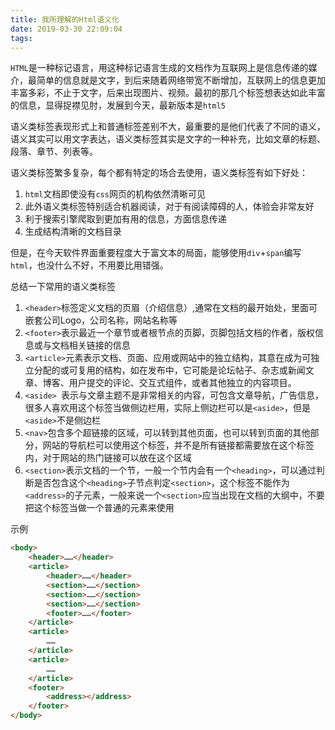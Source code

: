 ```yaml
---
title: 我所理解的Html语义化
date: 2019-03-30 22:09:04
tags:
---
```

`HTML`是一种标记语言，用这种标记语言生成的文档作为互联网上是信息传递的媒介，最简单的信息就是文字，到后来随着网络带宽不断增加，互联网上的信息更加丰富多彩，不止于文字，后来出现图片、视频。最初的那几个标签想表达如此丰富的信息，显得捉襟见肘，发展到今天，最新版本是`html5`

语义类标签表现形式上和普通标签差别不大，最重要的是他们代表了不同的语义，语义其实可以用文字表达，语义类标签其实是文字的一种补充，比如文章的标题、段落、章节、列表等。

语义类标签繁多复杂，每个都有特定的场合去使用，语义类标签有如下好处：

1. `html`文档即使没有`css`网页的机构依然清晰可见
2. 此外语义类标签特别适合机器阅读，对于有阅读障碍的人，体验会非常友好
3. 利于搜索引擎爬取到更加有用的信息，方面信息传递
4. 生成结构清晰的文档目录

但是，在今天软件界面重要程度大于富文本的局面，能够使用`div`+`span`编写`html`，也没什么不好，不用要比用错强。

总结一下常用的语义类标签

1. `<header>`标签定义文档的页眉（介绍信息）,通常在文档的最开始处，里面可嵌套公司Logo，公司名称，网站名称等
2. `<footer>`表示最近一个章节或者根节点的页脚，页脚包括文档的作者，版权信息或与文档相关链接的信息
3. `<article>`元素表示文档、页面、应用或网站中的独立结构，其意在成为可独立分配的或可复用的结构，如在发布中，它可能是论坛帖子、杂志或新闻文章、博客、用户提交的评论、交互式组件，或者其他独立的内容项目。
4. `<aside> `表示与文章主题不是非常相关的内容，可包含文章导航，广告信息，很多人喜欢用这个标签当做侧边栏用，实际上侧边栏可以是`<aside>`，但是`<aside>`不是侧边栏
5. `<nav>`包含多个超链接的区域，可以转到其他页面，也可以转到页面的其他部分，网站的导航栏可以使用这个标签，并不是所有链接都需要放在这个标签内，对于网站的热门链接可以放在这个区域
6. `<section>`表示文档的一个节，一般一个节内会有一个`<heading>`，可以通过判断是否包含这个`<heading>`子节点判定`<section>`，这个标签不能作为`<address>`的子元素，一般来说一个`<section>`应当出现在文档的大纲中，不要把这个标签当做一个普通的元素来使用

示例

```html
<body>
    <header>……</header>
    <article>
        <header>……</header>
        <section>……</section>
        <section>……</section>
        <section>……</section>
        <footer>……</footer>
    </article>
    <article>
        ……
    </article>
    <article>
        ……
    </article>
    <footer>
        <address></address>
    </footer>
</body>

```



